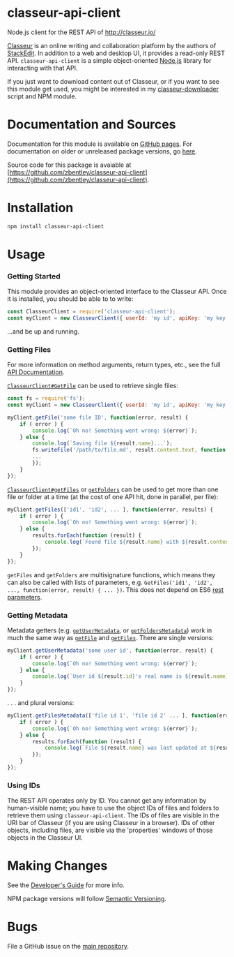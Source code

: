 # classeur-api-client

Node.js client for the REST API of http://classeur.io/

[Classeur](http://classeur.io/) is an online writing and collaboration platform by the authors of [StackEdit](https://stackedit.io/). In addition to a web and desktop UI, it provides a read-only REST API. `classeur-api-client` is a simple object-oriented [Node.js](https://nodejs.org) library for interacting with that API.

If you just want to download content out of Classeur, or if you want to see this module get used, you might be interested in my [classeur-downloader](http://zbentley.github.io/classeur-downloader/versions/latest) script and NPM module.

# Documentation and Sources

Documentation for this module is available on [GitHub pages](http://zbentley.github.io/classeur-api-client/versions/latest). For documentation on older or unreleased package versions, go [here](http://zbentley.github.io/classeur-api-client).

Source code for this package is avaiable at [https://github.com/zbentley/classeur-api-client](https://github.com/zbentley/classeur-api-client).

# Installation

```bash
npm install classeur-api-client
```

# Usage

### Getting Started

This module provides an object-oriented interface to the Classeur API. Once it is installed, you should be able to to write:

```javascript
const ClasseurClient = require('classeur-api-client');
const myClient = new ClasseurClient({ userId: 'my id', apiKey: 'my key' });
```

...and be up and running.

### Getting Files

For more information on method arguments, return types, etc., see the full [API Documentation](http://zbentley.github.io/classeur-api-client/versions/latest).

[`ClasseurClient#GetFile`](http://zbentley.github.io/classeur-api-client/versions/latest/module-classeur-api-client.ClasseurClient.html#getFile__anchor) can be used to retrieve single files:

```javascript
const fs = require('fs');
const myClient = new ClasseurClient({ userId: 'my id', apiKey: 'my key' });

myClient.getFile('some file ID', function(error, result) {
	if ( error ) {
		console.log(`Oh no! Something went wrong: ${error}`);
	} else {
		console.log(`Saving file ${result.name}...`);
		fs.writeFile('/path/to/file.md', result.content.text, function(error, result) {
		...
		});
	}
});
```

[`ClasseurClient#getFiles`](http://zbentley.github.io/classeur-api-client/versions/latest/module-classeur-api-client.ClasseurClient.html#getFiles__anchor) or [`getFolders`](http://zbentley.github.io/classeur-api-client/versions/latest/module-classeur-api-client.ClasseurClient.html#getFolders__anchor) can be used to get more than one file or folder at a time (at the cost of one API hit, done in parallel, per file):

```javascript
myClient.getFiles(['id1', 'id2', ... ], function(error, results) {
	if ( error ) {
		console.log(`Oh no! Something went wrong: ${error}`);
	} else {
		results.forEach(function (result) {
			console.log(`Found file ${result.name} with ${result.content.text}`);
		});
	}
});
```

`getFiles` and `getFolders` are multisignature functions, which means they can also be called with lists of parameters, e.g. `GetFiles('id1', 'id2', ..., function(error, result) { ... })`. This does not depend on ES6 [rest parameters](https://developer.mozilla.org/en-US/docs/Web/JavaScript/Reference/Functions/rest_parameters).

### Getting Metadata

Metadata getters (e.g. [`getUserMetadata`](http://zbentley.github.io/classeur-api-client/versions/latest/module-classeur-api-client.ClasseurClient.html#getUserMetadata__anchor), or [`getFoldersMetadata`](http://zbentley.github.io/classeur-api-client/versions/latest/module-classeur-api-client.ClasseurClient.html#getFoldersMetadata__anchor)) work in much the same way as [`getFile`](http://zbentley.github.io/classeur-api-client/versions/latest/module-classeur-api-client.ClasseurClient.html#getFile__anchor) and [`getFiles`](http://zbentley.github.io/classeur-api-client/versions/latest/module-classeur-api-client.ClasseurClient.html#getFiles__anchor). There are single versions:

```javascript
myClient.getUserMetadata('some user id', function(error, result) {
	if ( error ) {
		console.log(`Oh no! Something went wrong: ${error}`);
	} else {
		console.log(`User id ${result.id}'s real name is ${result.name}`);
	}
});
```
. . . and plural versions:

```javascript
myClient.getFilesMetadata(['file id 1', 'file id 2' ... ], function(error, result) {
	if ( error ) {
		console.log(`Oh no! Something went wrong: ${error}`);
	} else {
		results.forEach(function (result) {
			console.log(`File ${result.name} was last updated at ${result.updated}`);
		});
	}
});
```

### Using IDs

The REST API operates only by ID. You cannot get any information by human-visible name; you have to use the object IDs of files and folders to retrieve them using `classeur-api-client`. The IDs of files are visible in the URI bar of Classeur (if you are using Classeur in a browser). IDs of other objects, including files, are visible via the 'properties' windows of those objects in the Classeur UI.

# Making Changes

See the [Developer's Guide](https://github.com/zbentley/classeur-api-client/blob/master/doc/tutorials/DeveloperGuide.md) for more info.

NPM package versions will follow [Semantic Versioning](http://semver.org/).

# Bugs

File a GitHub issue on the [main repository](https://github.com/zbentley/classeur-api-client).